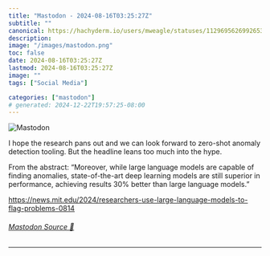 ```yaml
---
title: "Mastodon - 2024-08-16T03:25:27Z"
subtitle: ""
canonical: https://hachyderm.io/users/mweagle/statuses/112969562699265348
description:
image: "/images/mastodon.png"
toc: false
date: 2024-08-16T03:25:27Z
lastmod: 2024-08-16T03:25:27Z
image: ""
tags: ["Social Media"]

categories: ["mastodon"]
# generated: 2024-12-22T19:57:25-08:00
---
```

![Mastodon](/images/mastodon.png)

<p>I hope the research pans out and we can look forward to zero-shot anomaly detection tooling. But the headline leans too much into the hype.</p><p>From the abstract: “Moreover, while large language models are capable of finding anomalies, state-of-the-art deep learning models are still superior in performance, achieving results 30% better than large language models.”</p><p><a href="https://news.mit.edu/2024/researchers-use-large-language-models-to-flag-problems-0814" target="_blank" rel="nofollow noopener noreferrer" translate="no"><span class="invisible">https://</span><span class="ellipsis">news.mit.edu/2024/researchers-</span><span class="invisible">use-large-language-models-to-flag-problems-0814</span></a></p>


###### [Mastodon Source 🐘](https://hachyderm.io/@mweagle/112969562699265348)

___
